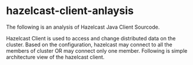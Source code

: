 # hazelcast-client-anlaysis

The following is an analysis of Hazelcast Java Client Sourcode. 

Hazelcast Client is used to access and change distributed data  on the cluster. Based on the configuration, hazelcast may connect to all the members of cluster OR may connect only one member. Following is simple architecture view of the hazelcast client.

